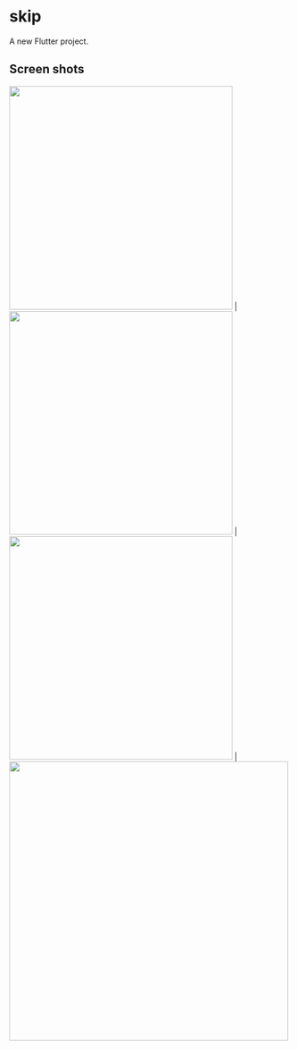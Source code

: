 # skip

A new Flutter project.

## Screen shots
<img src = "https://user-images.githubusercontent.com/121785209/230359859-1e5d5137-396b-4020-aa45-6887a6af57a4.png" height = 400px/> |
<img src = "https://user-images.githubusercontent.com/121785209/230359893-ce5aecfe-08ca-429d-9601-2e961b8304b5.png" height = 400px/> |
<img src = "https://user-images.githubusercontent.com/121785209/230359970-9964357d-31e5-416b-a8ee-ba9642b5054c.png" height = 400px/> |
<img src = "https://user-images.githubusercontent.com/121785209/234567747-82e92a2e-a17f-4b25-ad76-67cf70713baf.png" height = 500px/>
